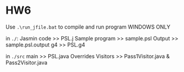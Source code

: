 # HW6

Use `.\run_jfile.bat` to compile and run program WINDOWS ONLY

in `./`:
	Jasmin code >> PSL.j
	Sample program >> sample.psl
	Output >> sample.psl.output
	g4 >> PSL.g4

in `./src`
	main >> PSL.java
	Overrides Visitors >> Pass1Visitor.java & Pass2Visitor.java